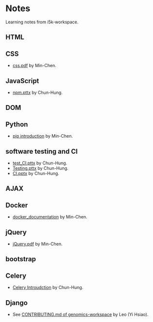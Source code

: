 # Notes

Learning notes from i5k-workspace.

## HTML

## CSS

- [css.pdf](presentations/css.pdf) by Min-Chen.

## JavaScript

- [npm.pttx](presentations/npm.pttx) by Chun-Hung.

## DOM

## Python

- [pip introduction](presentations/pip.pdf) by Min-Chen.

## software testing and CI

- [test_CI.pttx](presentations/test_CI.pttx) by Chun-Hung.
- [Testing.pttx](presentations/Testing.pttx) by Chun-Hung.
- [CI.pptx](presentations/CI.pttx) by Chun-Hung.

## AJAX

## Docker

- [docker_documentation](presentations/docker_documentation) by Min-Chen.

## jQuery

- [jQuery.pdf](presentations/jQuery) by Min-Chen.

## bootstrap

## Celery

- [Celery Introudction](presentations/celery_2018001.pptx) by Chun-Hung.

## Django

- See [CONTRIBUTING.md of genomics-workspace](https://github.com/NAL-i5K/genomics-workspace/blob/master/CONTRIBUTING.md) by Leo (Yi Hsiao).

